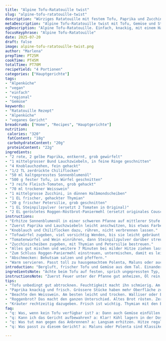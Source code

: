 ```yaml
---
title: "Alpine Tofu-Ratatouille twist"
slug: "alpine-tofu-ratatouille-twist"
description: "Würziges Ratatouille mit festem Tofu, Paprika und Zucchini, verfeinert mit Weisswein und Kräutern. Ein veganes Gericht mit regionalem Alpen-Charme, das Piment und Frühlingszwiebeln kombiniert. Gedünstet in Olivenöl, dabei Gemüse erst angebraten, dann gedämpft bis Saft zieht. Statt Tomatenfrucht verwende ich Steinpilzpulver für Boden. Paniermehl aus knusprig geröstetem Röstbrot gibt leichte Bindung. Passt zu Polenta oder feinem Maluns. Schnell, einfach und voller Bergfrische."
metaDescription: "Alpine Tofu-Ratatouille twist mit Tofu, Gemüse und Steinpilzpulver. Vegetarisch, rustikal, genial."
ogDescription: "Alpine Tofu-Ratatouille. Einfach, knackig, mit einem Hauch von Wald. Leckeres Berggericht für jeden Anlass."
focusKeyphrase: "Alpine Tofu-Ratatouille"
date: 2025-07-20
draft: false
image: alpine-tofu-ratatouille-twist.png
author: "Marlena"
prepTime: PT25M
cookTime: PT45M
totalTime: PT70M
recipeYield: "4 Portionen"
categories: ["Hauptgerichte"]
tags:
- "Alpenküche"
- "vegan"
- "einfach"
- "regional"
- "Gemüse"
keywords:
- "Ratatouille Rezept"
- "Alpenküche"
- "veganes Gericht"
breadcrumb: ["Home", "Recipes", "Hauptgerichte"]
nutrition: 
 calories: "320"
 fatContent: "18g"
 carbohydrateContent: "20g"
 proteinContent: "22g"
ingredients:
- "2 rote, 2 gelbe Paprika, entkernt, grob gewürfelt"
- "1 mittelgrosser Bund Lauchzwiebeln, in feine Ringe geschnitten"
- "4 Knoblauchzehen, fein gehackt"
- "1/2 TL zerdrückte Chiliflocken"
- "50 ml kaltgepresstes Sonnenblumenöl"
- "500 g fester Tofu, in Würfel geschnitten"
- "3 reife Fleisch-Tomaten, grob gehackt"
- "70 ml trockener Weisswein"
- "1 mittelgrosse Zucchini, in dünnen Halbmondscheiben"
- "1 EL frischer, gehackter Thymian"
- "20 g frischer Petersilie, grob geschnitten"
- "1 EL Steinpilzpulver (ersetzt 2 Tomaten in Original)"
- "2 EL geröstetes Roggen-Röstbrot-Paniermehl (ersetzt originales Couscous)"
instructions:
- "Erhitze Sonnenblumenöl in einer schweren Pfanne auf mittlerer Stufe."
- "Zuerst Paprika und Lauchzwiebeln leicht anschwitzen, bis etwas Farbe kommt, etwa 8 Minuten."
- "Knoblauch und Chiliflocken dazu, rühren, nicht verbrennen lassen."
- "Tofuwürfel zugeben, viel vorsichtig Wenden, bis sie leicht gebräunt sind, circa 8-10 Minuten."
- "Tomatenwürfel und Wein einrühren, dann Steinpilzpulver darüber streuen. Weiter köcheln, gelegentlich rühren, bis die Tomaten zerfallen, ca. 12 Minuten."
- "Zucchinischeiben zugeben, mit Thymian und Petersilie bestreuen."
- "Alles gut mischen und weitere 7 Minuten bei milder Hitze ziehen lassen, bis die Flüssigkeit reduziert."
- "Zum Schluss Roggen-Paniermehl einstreuen, untermischen, damit es leicht andickt."
- "Abschmecken: Behutsam salzen und pfeffern."
- "Warm servieren. Passt toll zu hausgemachtem Polenta, Maluns oder auch Alpkäse auf der Seite."
introduction: "Bergluft, frischer Tofu und Gemüse aus dem Tal. Einander verbinden wie Sommer- und Winterfladen. Ratatouille? Ja, doch hier mit Schweizer Handschrift. Kein Fertigkram, stattdessen eigene Zutaten. Paprika, Zucchini, weit gereister Weisswein – doch heimische Kräuter. Knoblauch scharf, frische Lauchzwiebeln sprengen das monotone Aroma. Tofu hält Stand, wird leicht gebräunt, behält festen Biss. Kein billiges Sojaöl, sondern Sonnenblumenöl aus dem Oberland. Statt Pasta mal Polenta, ganz wie im Wallis. Steinpilzpulver als heimliche Würze, bringt Wald ins Gericht. Roggen-Paniermehl verleiht rustikale Note und bindet leicht. Höchste Zeit, die Pfanne zu wechseln, weg von banal, hin zu Bergküche pur. Herrlich unkompliziert, trotzdem komplex. Bauernmarkt trifft Almhütte. Duften darf’s, klappern nicht nur Kuhglocken, sondern auch Pfannen."
ingredientsNote: "Achte beim Tofu auf festen, sprich ungepressten Typ, am besten aus Bio-Metzgereien oder reformhausnah. Paprika müssen knackig sein, grösseres Stücke besser zum Brutzeln, nicht zu klein schneiden. Lauchzwiebeln geben frische, grüne Note, am besten jung und frisch vom Markt. Beim Öl Sonnenblumenöl benutzen für neutrale Note und höhere Hitzeverträglichkeit - kein Olivenöl aus Spanien. Frischer Thymian aus dem Alpenkräutergarten, nicht getrocknet. Tomaten dürfen saftig und voll sein, am besten aus eigenen Balkongärten oder Alpenhöfen. Steinpilzpulver selber machen aus getrockneten Pilzen - mühelos und bringt Boden ins Gericht. Roggen-Röstbrot als Zutat nimmt Stiele von Bauernbrot, reibt sie fein und röstet nach Urart, macht Resultate knuspriger als Couscous. Beim Wein nicht sparen, am besten leichter Walliser weiss, der zum Gemüse passt."
instructionsNote: "Zuerst Feuer unter der Pfanne gut anheizen, Öl rein, zuerst die härteren Gemüse – Paprika und Lauchzwiebeln – andünsten. Nicht zu schnell, damit nicht anbrennen. Dann Knoblauch und Chiliflocken dazu, sofort rühren, Knoblauch sonst bitter. Tofu vor dem Einlegen gut trocken tupfen, das verhindert Ankleben und bricht nicht zu sehr auseinander. Beim Braten viel bewegen, aber vorsichtig, damit die Würfel Form behalten. Tomaten und Weisswein dazu, Deckel eher offen lassen, damit Flüssigkeit verdampft. Steinpilzpulver ebenfalls früh rein, verträgt Hitze gut und entfaltet Geschmack. Zucchini später dazu, sonst matschig. Kräuter zuletzt - eher frisch und nicht verkochen. Roggen-Paniermehl kurz vor Schluss, nur leicht einkochen lassen. Abschmecken mit Salz, Pfeffer, manchmal noch Chilli-Extra. Servieren heiss, mit Polenta oder Maluns entweder zwei Minuten kürzer kochen als üblich, damit nicht trocken. So bringt diese Ratatouille Leben auf den Teller. In den Alpen schmecken solche Gerichte nach Heimat, Mühe und Sonnenstrahlen."
tips:
- "Tofu unbedingt gut abtrocknen. Feuchtigkeit macht ihn schmierig. Am besten ungewürzt damit die Aromen durchdringen. Dicke Stücke, die bräunen. Schmeckt besser. Achte, dass er nicht zerfällt. Das führt zu Unordnung in der Pfanne. Gut durchmischen. Tofu bindet Geschmäcker."
- "Paprika knackig und frisch. Grössere Stücke haben mehr Oberfläche zum Röstgeschmack. Lauchzwiebeln bringen die grüne Note, jung und frisch. Ideal von Märkten in der Nähe. Und die Farben? Sie sollten leuchten. Herbstfarben auch mal einbringen. Die Mischung ist entscheidend."
- "Beachte den Weisswein. Am besten leicht und trocken. Walliser oder Bodensee – die Region bietet das. Träufel lieber etwas rein, dann rasch rühren. Das schmeckt besser. Steinpilzpulver bestens selbst machen. Trockenpilze mahlen. Verteilt gut den Geschmack."
- "Roggenbrot? Das macht den ganzen Unterschied. Altes Brot rösten. Zerkleinern. Kannst auch Reste nutzen. Es ist rustikaler als Couscous, gibt einen besonderen Geschmack. An die Hitze anpassen, damit nichts anbrennt. Paniermehl kurz vor Schluss dazu für die Bindung."
- "Kräuter rechtzeitig dazugeben. Frisch ist wichtig. Thymian mit den Blättern entlang der Stängel zupfen. Petersilie grob schneiden. Das gibt Struktur. Zucchini erst später, damit sie Biss behält. Die Aromen dürfen klassisch oder auch variieren. Mach das Gericht lebendig."
faq:
- "q: Was, wenn kein Tofu verfügbar ist? a: Dann auch Gemüse einfüllen. Auberginen zum Beispiel. Auch Pilze. Oder gar kein Ersatz, mehr Zucchini. Hauptsache Vielfalt. Achten auf Bissfestigkeit. Ansonsten weniger Flüssigkeit."
- "q: Kann ich das Gericht aufbewahren? a: Klar! Kühl lagern in der Dose. Spätestens nach 2-3 Tagen essen. Gut erkennbar an der Farbe. Oder gleich portionsweise einfrieren. Aber nicht zu lange, sonst verliert es Aroma."
- "q: Was tut man gegen das Anbrennen? a: Langsam erhitzen. Hitze regulieren. Wenn alles beginnt zu rösten, rühren. Das macht’s. Wenn’s schon bräunt, Gemüse fix dazugeben. Auch Deckel benutzen für mehr Dampf."
- "q: Was passt zu diesem Gericht? a: Maluns oder Polenta sind Klassiker. Auch einige Käse dazu reichen. Guter alpiner Käse, der harmoniert. Berner Alpkäse? Optimal. Oder einfach Brotvorräte mit einem guten Brot dazu."

---
```

